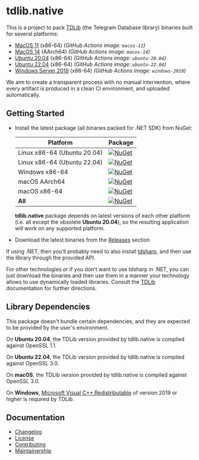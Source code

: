 tdlib.native
============

This is a project to pack [TDLib][tdlib] (the Telegram Database library) binaries built for several platforms:

- [MacOS 11][spec.macos-11] (x86-64) _(GitHub Actions image: `macos-11`)_
- [MacOS 14][spec.macos-14] (AArch64) _(GitHub Actions image: `macos-14`)_
- [Ubuntu 20.04][spec.ubuntu-20.04] (x86-64) _(GitHub Actions image: `ubuntu-20.04`)_
- [Ubuntu 22.04][spec.ubuntu-22.04] (x86-64) _(GitHub Actions image: `ubuntu-22.04`)_
- [Windows Server 2019][spec.windows] (x86-64) _(GitHub Actions image: `windows-2019`)_

We aim to create a transparent process with no manual intervention, where every artifact is produced in a clean CI environment, and uploaded automatically.

Getting Started
---------------

- Install the latest package (all binaries packed for .NET SDK) from NuGet:

  | Platform                    | Package                                                                              |
  |-----------------------------|--------------------------------------------------------------------------------------|
  | Linux x86-64 (Ubuntu 20.04) | [![NuGet][badge.tdlib.native.ubuntu-20.04-x64]][nuget.tdlib.native.ubuntu-20.04-x64] |
  | Linux x86-64 (Ubuntu 22.04) | [![NuGet][badge.tdlib.native.linux-x64]][nuget.tdlib.native.linux-x64]               |
  | Windows x86-64              | [![NuGet][badge.tdlib.native.win-x64]][nuget.tdlib.native.win-x64]                   |
  | macOS AArch64               | [![NuGet][badge.tdlib.native.osx-arm64]][nuget.tdlib.native.osx-arm64]               |
  | macOS x86-64                | [![NuGet][badge.tdlib.native.osx-x64]][nuget.tdlib.native.osx-x64]                   |
  | **All**                     | [![NuGet][badge.tdlib.native]][nuget.tdlib.native]                                   |

  **tdlib.native** package depends on latest versions of each other platform (i.e. all except the obsolete **Ubuntu 20.04**), so the resulting application will work on any supported platform.

- Download the latest binaries from the [Releases][releases] section

If using .NET, then you'll probably need to also install [tdsharp][], and then use the library through the provided API.

For other technologies or if you don't want to use tdsharp in .NET, you can just download the binaries and then use them in a manner your technology allows to use dynamically loaded libraries. Consult the [TDLib][tdlib] documentation for further directions.

Library Dependencies
--------------------
This package doesn't bundle certain dependencies, and they are expected to be provided by the user's environment.

On **Ubuntu 20.04**, the TDLib version provided by tdlib.native is compiled against OpenSSL 1.1.

On **Ubuntu 22.04**, the TDLib version provided by tdlib.native is compiled against OpenSSL 3.0.

On **macOS**, the TDLib version provided by tdlib.native is compiled against OpenSSL 3.0.

On **Windows**, [Microsoft Visual C++ Redistributable][cpp.redist] of version 2019 or higher is required by TDLib.

Documentation
-------------

- [Changelog][docs.changelog]
- [License][docs.license]
- [Contributing][docs.contributing]
- [Maintainership][docs.maintainership]

[badge.tdlib.native.linux-x64]: https://img.shields.io/nuget/v/tdlib.native.linux-x64?label=tdlib.native.linux-x64
[badge.tdlib.native.ubuntu-20.04-x64]: https://img.shields.io/nuget/v/tdlib.native.ubuntu-20.04-x64?label=tdlib.native.ubuntu-20.04-x64
[badge.tdlib.native.osx-arm64]: https://img.shields.io/nuget/v/tdlib.native.osx-arm64?label=tdlib.native.osx-arm64
[badge.tdlib.native.osx-x64]: https://img.shields.io/nuget/v/tdlib.native.osx-x64?label=tdlib.native.osx-x64
[badge.tdlib.native.win-x64]: https://img.shields.io/nuget/v/tdlib.native.win-x64?label=tdlib.native.win-x64
[badge.tdlib.native]: https://img.shields.io/nuget/v/tdlib.native?label=tdlib.native
[cpp.redist]: https://docs.microsoft.com/en-us/cpp/windows/latest-supported-vc-redist?view=msvc-160
[docs.changelog]: ./CHANGELOG.md
[docs.contributing]: ./CONTRIBUTING.md
[docs.license]: ./LICENSE_1_0.txt
[docs.maintainership]: ./MAINTAINERSHIP.md
[nuget.tdlib.native.linux-x64]: https://www.nuget.org/packages/tdlib.native.linux-x64/
[nuget.tdlib.native.ubuntu-20.04-x64]: https://www.nuget.org/packages/tdlib.native.ubuntu-20.04-x64/
[nuget.tdlib.native.osx-arm64]: https://www.nuget.org/packages/tdlib.native.osx-arm64/
[nuget.tdlib.native.osx-x64]: https://www.nuget.org/packages/tdlib.native.osx-x64/
[nuget.tdlib.native.win-x64]: https://www.nuget.org/packages/tdlib.native.win-x64/
[nuget.tdlib.native]: https://www.nuget.org/packages/tdlib.native/
[releases]: https://github.com/ForNeVeR/tdlib.native/releases
[spec.ubuntu-20.04]: https://github.com/actions/runner-images/blob/main/images/ubuntu/Ubuntu2004-Readme.md
[spec.ubuntu-22.04]: https://github.com/actions/runner-images/blob/main/images/ubuntu/Ubuntu2204-Readme.md
[spec.macos-11]: https://github.com/actions/runner-images/blob/main/images/macos/macos-11-Readme.md
[spec.macos-14]: https://github.com/actions/runner-images/blob/main/images/macos/macos-14-Readme.md
[spec.windows]: https://github.com/actions/runner-images/blob/main/images/win/Windows2019-Readme.md
[tdlib]: https://github.com/tdlib/td
[tdsharp]: https://github.com/egramtel/tdsharp

